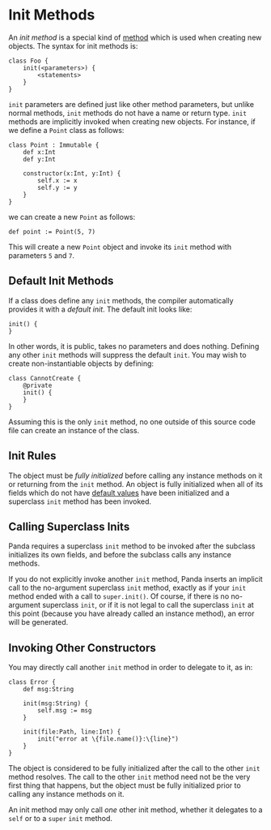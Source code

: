 Init Methods
============

An *init method* is a special kind of [method](methods.html) which is used when creating new
objects. The syntax for init methods is:

    class Foo {
        init(<parameters>) {
            <statements>
        }
    }

`init` parameters are defined just like other method parameters, but unlike normal methods,
`init` methods do not have a name or return type. `init` methods are implicitly invoked when
creating new objects. For instance, if we define a `Point` class as follows:

    class Point : Immutable {
        def x:Int
        def y:Int

        constructor(x:Int, y:Int) {
            self.x := x
            self.y := y
        }
    }

we can create a new `Point` as follows:

    def point := Point(5, 7)

This will create a new `Point` object and invoke its `init` method with parameters
`5` and `7`.

Default Init Methods
--------------------

If a class does define any `init` methods, the compiler automatically provides it with a *default
init*. The default init looks like:

    init() {
    }

In other words, it is public, takes no parameters and does nothing. Defining any other `init`
methods will suppress the default `init`. You may wish to create non-instantiable objects by
defining:

    class CannotCreate {
        @private
        init() {
        }
    }

Assuming this is the only `init` method, no one outside of this source code file can create an
instance of the class.

Init Rules
----------

The object must be *fully initialized* before calling any instance methods on it or returning from
the `init` method. An object is fully initialized when all of its fields which do not have
[default values](defaultValues.html) have been initialized and a superclass `init` method has been
invoked.

Calling Superclass Inits
------------------------

Panda requires a superclass `init` method to be invoked after the subclass initializes its own
fields, and before the subclass calls any instance methods.

If you do not explicitly invoke another `init` method, Panda inserts an implicit call to the
no-argument superclass `init` method, exactly as if your `init` method ended with a call to
`super.init()`. Of course, if there is no no-argument superclass `init`, or if it is not legal to
call the superclass `init` at this point (because you have already called an instance method), an
error will be generated.

Invoking Other Constructors
---------------------------

You may directly call another `init` method in order to delegate to it, as in:

    class Error {
        def msg:String

        init(msg:String) {
            self.msg := msg
        }

        init(file:Path, line:Int) {
            init("error at \{file.name()}:\{line}")
        }
    }

The object is considered to be fully initialized after the call to the other `init` method resolves.
The call to the other `init` method need not be the very first thing that happens, but the object
must be fully initialized prior to calling any instance methods on it.

An init method may only call *one* other init method, whether it delegates to a `self` or to a
`super` `init` method.
